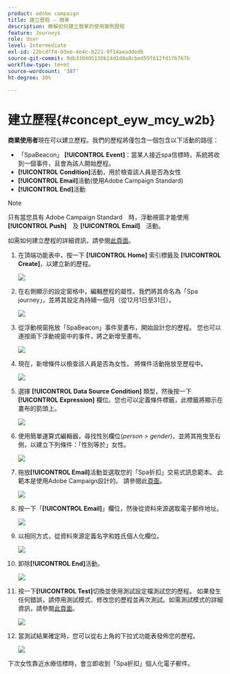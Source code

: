 ```yaml
---
product: adobe campaign
title: 建立歷程 — 簡單
description: 瞭解如何建立簡單的使用案例歷程
feature: Journeys
role: User
level: Intermediate
exl-id: 22bcd7f4-03ee-4e4c-b221-9f14aeadded6
source-git-commit: 9db330405130b14d1d8a8cbed59f612fd1f6767b
workflow-type: tm+mt
source-wordcount: '387'
ht-degree: 30%

---
```


# 建立歷程{#concept_eyw_mcy_w2b}

**商業使用者**&#x200B;現在可以建立歷程。我們的歷程將僅包含一個包含以下活動的路徑：

* 「SpaBeacon」 **[!UICONTROL Event]**：當某人接近spa信標時，系統將收到一個事件，且會為該人開始歷程。
* **[!UICONTROL Condition]**&#x200B;活動，用於檢查該人員是否為女性
* **[!UICONTROL Email]**&#x200B;活動(使用Adobe Campaign Standard)
* **[!UICONTROL End]**&#x200B;活動

>[!NOTE]
>
>只有當您具有 Adobe Campaign Standard　時，浮動視窗才能使用　**[!UICONTROL Push]**　及 **[!UICONTROL Email]**　活動。

如需如何建立歷程的詳細資訊，請參閱[此頁面](../building-journeys/journey.md)。

1. 在頂端功能表中，按一下 **[!UICONTROL Home]** 索引標籤及 **[!UICONTROL Create]**，以建立新的歷程。

   ![](../assets/journey31.png)

1. 在右側顯示的設定窗格中，編輯歷程的屬性。我們將其命名為「Spa journey」，並將其設定為持續一個月（從12月1日至31日）。

   ![](../assets/journeyuc1_8.png)

1. 從浮動視窗拖放「SpaBeacon」事件至畫布，開始設計您的歷程。 您也可以連按兩下浮動視窗中的事件，將之新增至畫布。

   ![](../assets/journeyuc1_9.png)

1. 現在，新增條件以檢查該人員是否為女性。 將條件活動拖放至歷程中。

   ![](../assets/journeyuc1_10.png)

1. 選擇 **[!UICONTROL Data Source Condition]** 類型，然後按一下 **[!UICONTROL Expression]** 欄位。您也可以定義條件標籤，此標籤將顯示在畫布的箭頭上。

   ![](../assets/journeyuc1_11.png)

1. 使用簡單運算式編輯器，尋找性別欄位(_person > gender_)，並將其拖曳至右側，以建立下列條件：「性別等於」女性。

   ![](../assets/journeyuc1_12.png)

1. 拖放&#x200B;**[!UICONTROL Email]**&#x200B;活動並選取您的「Spa折扣」交易式訊息範本。 此範本是使用Adobe Campaign設計的。 請參閱此[頁面](https://experienceleague.adobe.com/docs/campaign-standard/using/communication-channels/transactional-messaging/getting-started-with-transactional-msg.html?lang=zh-Hant)。

   ![](../assets/journeyuc1_13.png)

1. 按一下「**[!UICONTROL Email]**」欄位，然後從資料來源選取電子郵件地址。

   ![](../assets/journeyuc1_14.png)

1. 以相同方式，從資料來源定義名字和姓氏個人化欄位。

   ![](../assets/journeyuc1_15.png)

1. 卸除&#x200B;**[!UICONTROL End]**&#x200B;活動。

   ![](../assets/journeyuc1_17.png)

1. 按一下&#x200B;**[!UICONTROL Test]**&#x200B;切換並使用測試設定檔測試您的歷程。 如果發生任何錯誤，請停用測試模式、修改您的歷程並再次測試。如需測試模式的詳細資訊，請參閱[此頁面](../building-journeys/testing-the-journey.md)。

   ![](../assets/journeyuc1_18bis.png)

1. 當測試結果確定時，您可以從右上角的下拉式功能表發佈您的歷程。

   ![](../assets/journeyuc1_18.png)

下次女性靠近水療信標時，會立即收到「Spa折扣」個人化電子郵件。

